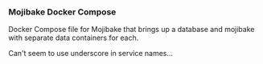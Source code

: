 ### Mojibake Docker Compose ###

Docker Compose file for Mojibake that brings up a database and mojibake with separate data containers for each.

Can't seem to use underscore in service names...
